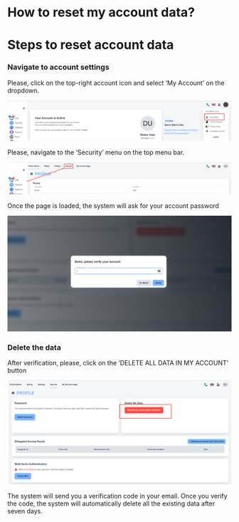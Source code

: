 # How to reset my account data?

# Steps to reset account data

### Navigate to account settings

Please, click on the top-right account icon and select ‘My Account’ on the dropdown.

![Untitled](How%20to%20reset%20my%20account%20data%20dadffaf7873144c2ab973c865fffdeac/Untitled.png)

 

Please, navigate to the ‘Security’ menu on the top menu bar.

![Untitled](How%20to%20reset%20my%20account%20data%20dadffaf7873144c2ab973c865fffdeac/Untitled%201.png)

Once the page is loaded, the system will ask for your account password

![Untitled](How%20to%20reset%20my%20account%20data%20dadffaf7873144c2ab973c865fffdeac/Untitled%202.png)

### Delete the data

After verification, please, click on the ‘DELETE ALL DATA IN MY ACCOUNT’ button

![Untitled](How%20to%20reset%20my%20account%20data%20dadffaf7873144c2ab973c865fffdeac/Untitled%203.png)

The system will send you a verification code in your email. Once you verify the code, the system will automatically delete all the existing data after seven days.